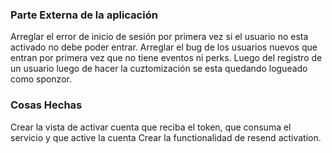 ### Parte Externa de la aplicación
Arreglar el error de inicio de sesión por primera vez si el usuario no esta activado no debe poder entrar.
Arreglar el bug de los usuarios nuevos que entran por primera vez que no tiene eventos ni perks.
Luego del registro de un usuario luego de hacer la cuztomización se esta quedando logueado como sponzor.

### Cosas Hechas
Crear la vista de activar cuenta que reciba el token, que consuma el servicio y que active la cuenta
Crear la functionalidad de resend activation.
